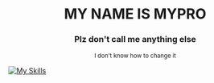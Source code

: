 <h1 align="center">MY NAME IS MYPRO</h1>
<h3 align="center">Plz don't call me anything else</h3>
<div align="center">
  <sup>I don't know how to change it</sup>
</div>

[![My Skills](https://skillicons.dev/icons?i=js,html,css)](https://skillicons.dev)

